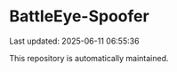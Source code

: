 # BattleEye-Spoofer

Last updated: 2025-06-11 06:55:36

This repository is automatically maintained.
